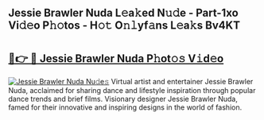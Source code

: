 ## Jessie Brawler Nuda L𝚎a𝚔ed N𝚞𝚍e - Part-1xo Vi𝚍𝚎o P𝚑𝚘tos - H𝚘𝚝 O𝚗𝚕yf𝚊ns L𝚎a𝚔s Bv4KT

# <h2><a href="http://kfe5ff.oniu.top/?m=Jessie+Brawler+Nuda">🔗👉 🔴 Jessie Brawler Nuda P𝚑ot𝚘𝚜 V𝚒d𝚎o</a></h2>

[![Jessie Brawler Nuda Nu𝚍e𝚜](https://i.imgur.com/0qMVB7G.gif)](http://kfe5ff.oniu.top/?m=Jessie+Brawler+Nuda)
Virtual artist and entertainer Jessie Brawler Nuda, acclaimed for sharing dance and lifestyle inspiration through popular dance trends and brief films. Visionary designer Jessie Brawler Nuda, famed for their innovative and inspiring designs in the world of fashion.  
